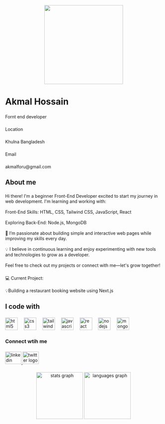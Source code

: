 <div align="center">
  <img height="253" src="https://i.ibb.co.com/qxZJCRf/Frame-2.png"  />
</div>

###

<h1 align="left">Akmal Hossain</h1>

###

<p align="left">Fornt end developer</p>

###

<p align="left">Location</p>

###

<p align="left">Khulna Bangladesh</p>

###

<p align="left">Email</p>

###

<p align="left">akmalforu@gmail.com</p>

###

<h2 align="left">About me</h2>

###

<p align="left">Hi there! I'm a beginner Front-End Developer excited to start my journey in web development. I'm learning and working with:<br><br>Front-End Skills: HTML, CSS, Tailwind CSS, JavaScript, React<br><br>Exploring Back-End: Node.js, MongoDB<br><br>🌱 I’m passionate about building simple and interactive web pages while improving my skills every day.<br><br>💡 I believe in continuous learning and enjoy experimenting with new tools and technologies to grow as a developer.<br><br>Feel free to check out my projects or connect with me—let's grow together!</p>

###

<p align="left">💻 Current Project:<br><br>💡Building a restaurant booking website using Next.js</p>

###

<h2 align="left">I code with</h2>

###

<div align="left">
  <img src="https://cdn.jsdelivr.net/gh/devicons/devicon/icons/html5/html5-original.svg" height="40" alt="html5 logo"  />
  <img width="12" />
  <img src="https://cdn.jsdelivr.net/gh/devicons/devicon/icons/css3/css3-original.svg" height="40" alt="css3 logo"  />
  <img width="12" />
  <img src="https://cdn.jsdelivr.net/gh/devicons/devicon/icons/tailwindcss/tailwindcss-original-wordmark.svg" height="40" alt="tailwindcss logo"  />
  <img width="12" />
  <img src="https://cdn.jsdelivr.net/gh/devicons/devicon/icons/javascript/javascript-original.svg" height="40" alt="javascript logo"  />
  <img width="12" />
  <img src="https://cdn.jsdelivr.net/gh/devicons/devicon/icons/react/react-original.svg" height="40" alt="react logo"  />
  <img width="12" />
  <img src="https://cdn.jsdelivr.net/gh/devicons/devicon/icons/nodejs/nodejs-original.svg" height="40" alt="nodejs logo"  />
  <img width="12" />
  <img src="https://cdn.jsdelivr.net/gh/devicons/devicon/icons/mongodb/mongodb-original.svg" height="40" alt="mongodb logo"  />
</div>

###

<h3 align="left">Connect wtih me</h3>

###

<div align="left">
  <a href="https://www.linkedin.com/in/akmalhossain/" target="_blank">
    <img src="https://raw.githubusercontent.com/maurodesouza/profile-readme-generator/master/src/assets/icons/social/linkedin/default.svg" width="52" height="40" alt="linkedin logo"  />
  </a>
  <a href="https://x.com/akmalhossain_" target="_blank">
    <img src="https://raw.githubusercontent.com/maurodesouza/profile-readme-generator/master/src/assets/icons/social/twitter/default.svg" width="52" height="40" alt="twitter logo"  />
  </a>
</div>

###

<div align="center">
  <img src="https://github-readme-stats.vercel.app/api?username=akmal81&hide_title=false&hide_rank=false&show_icons=true&include_all_commits=true&count_private=true&disable_animations=false&theme=dracula&locale=en&hide_border=false&order=1" height="150" alt="stats graph"  />
  <img src="https://github-readme-stats.vercel.app/api/top-langs?username=akmal81&locale=en&hide_title=false&layout=compact&card_width=320&langs_count=5&theme=dracula&hide_border=false&order=2" height="150" alt="languages graph"  />
</div>

###
